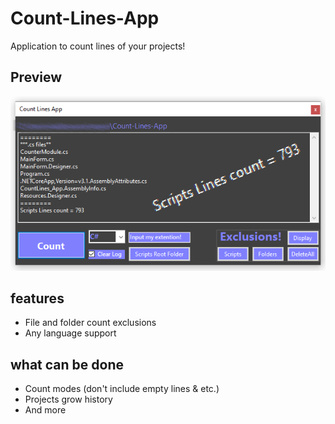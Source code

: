 # Count-Lines-App
Application to count lines of your projects!

## Preview
![](CountLines_App/resources/preview.png)

## features

-	File and folder count exclusions
-	Any language support

## what can be done

-	Count modes (don't include empty lines & etc.)
-	Projects grow history
-	And more